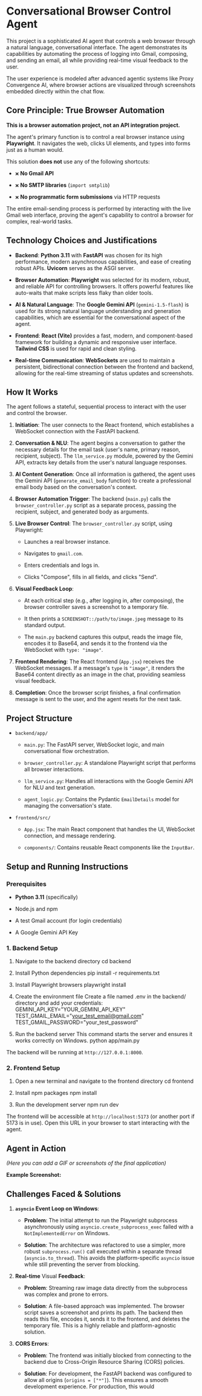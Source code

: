 # Conversational Browser Control Agent

This project is a sophisticated AI agent that controls a web browser through a natural language, conversational interface. The agent demonstrates its capabilities by automating the process of logging into Gmail, composing, and sending an email, all while providing real-time visual feedback to the user.

The user experience is modeled after advanced agentic systems like Proxy Convergence AI, where browser actions are visualized through screenshots embedded directly within the chat flow.

## Core Principle: True Browser Automation

**This is a browser automation project, not an API integration project.**

The agent's primary function is to control a real browser instance using **Playwright**. It navigates the web, clicks UI elements, and types into forms just as a human would.

This solution **does not** use any of the following shortcuts:

* `❌` **No Gmail API**

* `❌` **No SMTP libraries** (`import smtplib`)

* `❌` **No programmatic form submissions** via HTTP requests

The entire email-sending process is performed by interacting with the live Gmail web interface, proving the agent's capability to control a browser for complex, real-world tasks.


## Technology Choices and Justifications

* **Backend**: **Python 3.11** with **FastAPI** was chosen for its high performance, modern asynchronous capabilities, and ease of creating robust APIs. **Uvicorn** serves as the ASGI server.

* **Browser Automation**: **Playwright** was selected for its modern, robust, and reliable API for controlling browsers. It offers powerful features like auto-waits that make scripts less flaky than older tools.

* **AI & Natural Language**: The **Google Gemini API** (`gemini-1.5-flash`) is used for its strong natural language understanding and generation capabilities, which are essential for the conversational aspect of the agent.

* **Frontend**: **React (Vite)** provides a fast, modern, and component-based framework for building a dynamic and responsive user interface. **Tailwind CSS** is used for rapid and clean styling.

* **Real-time Communication**: **WebSockets** are used to maintain a persistent, bidirectional connection between the frontend and backend, allowing for the real-time streaming of status updates and screenshots.

## How It Works

The agent follows a stateful, sequential process to interact with the user and control the browser.

1. **Initiation**: The user connects to the React frontend, which establishes a WebSocket connection with the FastAPI backend.

2. **Conversation & NLU**: The agent begins a conversation to gather the necessary details for the email task (user's name, primary reason, recipient, subject). The `llm_service.py` module, powered by the Gemini API, extracts key details from the user's natural language responses.

3. **AI Content Generation**: Once all information is gathered, the agent uses the Gemini API (`generate_email_body` function) to create a professional email body based on the conversation's context.

4. **Browser Automation Trigger**: The backend (`main.py`) calls the `browser_controller.py` script as a separate process, passing the recipient, subject, and generated body as arguments.

5. **Live Browser Control**: The `browser_controller.py` script, using Playwright:

   * Launches a real browser instance.

   * Navigates to `gmail.com`.

   * Enters credentials and logs in.

   * Clicks "Compose", fills in all fields, and clicks "Send".

6. **Visual Feedback Loop**:

   * At each critical step (e.g., after logging in, after composing), the browser controller saves a screenshot to a temporary file.

   * It then prints a `SCREENSHOT::/path/to/image.jpeg` message to its standard output.

   * The `main.py` backend captures this output, reads the image file, encodes it to Base64, and sends it to the frontend via the WebSocket with `type: "image"`.

7. **Frontend Rendering**: The React frontend (`App.jsx`) receives the WebSocket messages. If a message's `type` is `"image"`, it renders the Base64 content directly as an image in the chat, providing seamless visual feedback.

8. **Completion**: Once the browser script finishes, a final confirmation message is sent to the user, and the agent resets for the next task.

## Project Structure

* `backend/app/`

  * `main.py`: The FastAPI server, WebSocket logic, and main conversational flow orchestration.

  * `browser_controller.py`: A standalone Playwright script that performs all browser interactions.

  * `llm_service.py`: Handles all interactions with the Google Gemini API for NLU and text generation.

  * `agent_logic.py`: Contains the Pydantic `EmailDetails` model for managing the conversation's state.

* `frontend/src/`

  * `App.jsx`: The main React component that handles the UI, WebSocket connection, and message rendering.

  * `components/`: Contains reusable React components like the `InputBar`.

## Setup and Running Instructions

### Prerequisites

* **Python 3.11** (specifically)

* Node.js and npm

* A test Gmail account (for login credentials)

* A Google Gemini API Key

### 1. Backend Setup


1. Navigate to the backend directory
cd backend

2. Install Python dependencies
pip install -r requirements.txt

3. Install Playwright browsers
playwright install

4. Create the environment file
Create a file named .env in the backend/ directory and add your credentials:
GEMINI_API_KEY="YOUR_GEMINI_API_KEY"
TEST_GMAIL_EMAIL="your_test_email@gmail.com"
TEST_GMAIL_PASSWORD="your_test_password"

5. Run the backend server
This command starts the server and ensures it works correctly on Windows.
python app/main.py


The backend will be running at `http://127.0.0.1:8000`.

### 2. Frontend Setup


1. Open a new terminal and navigate to the frontend directory
cd frontend

2. Install npm packages
npm install

3. Run the development server
npm run dev


The frontend will be accessible at `http://localhost:5173` (or another port if 5173 is in use). Open this URL in your browser to start interacting with the agent.

## Agent in Action

*(Here you can add a GIF or screenshots of the final application)*

**Example Screenshot:**

## Challenges Faced & Solutions

1. **`asyncio` Event Loop on Windows**:

   * **Problem**: The initial attempt to run the Playwright subprocess asynchronously using `asyncio.create_subprocess_exec` failed with a `NotImplementedError` on Windows.

   * **Solution**: The architecture was refactored to use a simpler, more robust `subprocess.run()` call executed within a separate thread (`asyncio.to_thread`). This avoids the platform-specific `asyncio` issue while still preventing the server from blocking.

2. **Real-time** Visual **Feedback**:

   * **Problem**: Streaming raw image data directly from the subprocess was complex and prone to errors.

   * **Solution**: A file-based approach was implemented. The browser script saves a screenshot and prints its path. The backend then reads this file, encodes it, sends it to the frontend, and deletes the temporary file. This is a highly reliable and platform-agnostic solution.

3. **CORS Errors**:

   * **Problem**: The frontend was initially blocked from connecting to the backend due to Cross-Origin Resource Sharing (CORS) policies.

   * **Solution**: For development, the FastAPI backend was configured to allow all origins (`origins = ["*"]`). This ensures a smooth development experience. For production, this would
